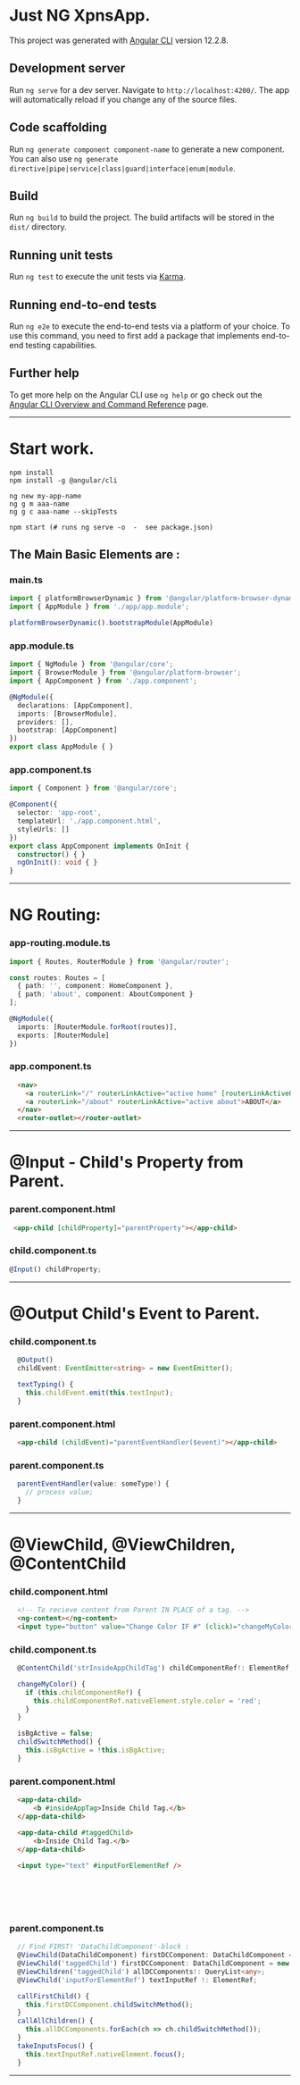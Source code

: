 # Just NG XpnsApp.

This project was generated with [Angular CLI](https://github.com/angular/angular-cli) version 12.2.8.

## Development server

Run `ng serve` for a dev server. Navigate to `http://localhost:4200/`. The app will automatically reload if you change any of the source files.

## Code scaffolding

Run `ng generate component component-name` to generate a new component. You can also use `ng generate directive|pipe|service|class|guard|interface|enum|module`.

## Build

Run `ng build` to build the project. The build artifacts will be stored in the `dist/` directory.

## Running unit tests

Run `ng test` to execute the unit tests via [Karma](https://karma-runner.github.io).

## Running end-to-end tests

Run `ng e2e` to execute the end-to-end tests via a platform of your choice. To use this command, you need to first add a package that implements end-to-end testing capabilities.

## Further help

To get more help on the Angular CLI use `ng help` or go check out the [Angular CLI Overview and Command Reference](https://angular.io/cli) page.

----------------------------------------------------------------

# Start work.

```bsh
npm install
npm install -g @angular/cli

ng new my-app-name
ng g m aaa-name
ng g c aaa-name --skipTests

npm start (# runs ng serve -o  -  see package.json)
```

## The Main Basic Elements are :

### main.ts

```ts
import { platformBrowserDynamic } from '@angular/platform-browser-dynamic';
import { AppModule } from './app/app.module';

platformBrowserDynamic().bootstrapModule(AppModule)
```

### app.module.ts

```ts
import { NgModule } from '@angular/core';
import { BrowserModule } from '@angular/platform-browser';
import { AppComponent } from './app.component';

@NgModule({
  declarations: [AppComponent],
  imports: [BrowserModule],
  providers: [],
  bootstrap: [AppComponent]
})
export class AppModule { }
```

### app.component.ts

```ts
import { Component } from '@angular/core';

@Component({
  selector: 'app-root',
  templateUrl: './app.component.html',
  styleUrls: []
})
export class AppComponent implements OnInit { 
  constructor() { }
  ngOnInit(): void { }
}
```
----------------------------------------------------------------

# NG Routing:

### app-routing.module.ts

```ts
import { Routes, RouterModule } from '@angular/router';

const routes: Routes = [
  { path: '', component: HomeComponent },
  { path: 'about', component: AboutComponent }
];

@NgModule({
  imports: [RouterModule.forRoot(routes)],
  exports: [RouterModule]
})
```

### app.component.ts

```html
  <nav>
    <a routerLink="/" routerLinkActive="active home" [routerLinkActiveOptions]="{exact:true}">HOME</a>
    <a routerLink="/about" routerLinkActive="active about">ABOUT</a>
  </nav>
  <router-outlet></router-outlet>
```
----------------------------------------------------------------

# @Input - Child's Property from Parent.

### parent.component.html

```html
 <app-child [childProperty]="parentProperty"></app-child>
```

### child.component.ts

```ts
@Input() childProperty;
```
----------------------------------------------------------------

# @Output Child's Event to Parent.

### child.component.ts

```ts
  @Output()
  childEvent: EventEmitter<string> = new EventEmitter();

  textTyping() {
    this.childEvent.emit(this.textInput);
  }
```

### parent.component.html

```html
  <app-child (childEvent)="parentEventHandler($event)"></app-child>
```

### parent.component.ts

```ts
  parentEventHandler(value: someType!) {
    // process value;
  }
```
----------------------------------------------------------------

# @ViewChild, @ViewChildren, @ContentChild

### child.component.html

```html
  <!-- To recieve content from Parent IN PLACE of a tag. -->
  <ng-content></ng-content>
  <input type="button" value="Change Color IF #" (click)="changeMyColor()" />
```

### child.component.ts

```ts
  @ContentChild('strInsideAppChildTag') childComponentRef!: ElementRef;

  changeMyColor() {
    if (this.childComponentRef) {
      this.childComponentRef.nativeElement.style.color = 'red';
    }
  }

  isBgActive = false;
  childSwitchMethod() {
    this.isBgActive = !this.isBgActive;
  }
```

### parent.component.html

```html
  <app-data-child> 
      <b #insideAppTag>Inside Child Tag.</b>
  </app-data-child>

  <app-data-child #taggedChild>
      <b>Inside Child Tag.</b>
  </app-data-child>
  
  <input type="text" #inputForElementRef /> 




  
```

### parent.component.ts

```ts
  // Find FIRST! 'DataChildComponent'-block :
  @ViewChild(DataChildComponent) firstDCComponent: DataChildComponent = new DataChildComponent;
  @ViewChild('taggedChild') firstDCComponent: DataChildComponent = new DataChildComponent;
  @ViewChildren('taggedChild') allDCComponents!: QueryList<any>;
  @ViewChild('inputForElementRef') textInputRef !: ElementRef;

  callFirstChild() {
    this.firstDCComponent.childSwitchMethod();
  }
  callAllChildren() {
    this.allDCComponents.forEach(ch => ch.childSwitchMethod());
  }
  takeInputsFocus() {
    this.textInputRef.nativeElement.focus();
  }
```
----------------------------------------------------------------